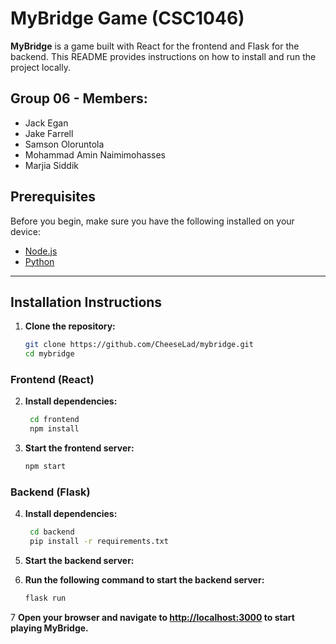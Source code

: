 # MyBridge Game (CSC1046)

**MyBridge** is a game built with React for the frontend and Flask for the backend. This README provides instructions on how to install and run the project locally.

## Group 06 - Members:

- Jack Egan
- Jake Farrell
- Samson Oloruntola
- Mohammad Amin Naimimohasses
- Marjia Siddik

## Prerequisites

Before you begin, make sure you have the following installed on your device:

- [Node.js](https://nodejs.org/en/)
- [Python](https://www.python.org/)

---

## Installation Instructions

1. **Clone the repository:**
   ```bash
   git clone https://github.com/CheeseLad/mybridge.git
   cd mybridge
   ```
### Frontend (React)

2. **Install dependencies:**
   ```bash
    cd frontend
    npm install
    ```
3. **Start the frontend server:**
   ```bash
   npm start
   ```

### Backend (Flask)

4. **Install dependencies:**
   ```bash
    cd backend
    pip install -r requirements.txt
    ```

5. **Start the backend server:**
6. **Run the following command to start the backend server:**
   ```bash
   flask run
   ```

7 **Open your browser and navigate to [http://localhost:3000](http://localhost:3000) to start playing MyBridge.**